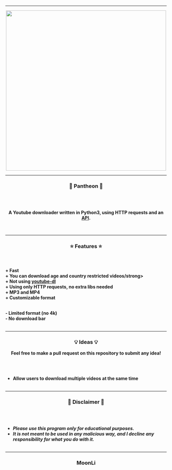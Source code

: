 -----

<p align="center">
<img src="https://c.tenor.com/y4IY9WNigD8AAAAC/1plike.gif", width="500", height="500">
</p>

-----

### <p align="center">👑 Pantheon 👑</p>

<br><br>
<p align="center">
  <strong>A Youtube downloader written in Python3, using HTTP requests and an <a href="https://github.com/matthew-asuncion/Fast-YouTube-to-MP3-Converter-API">API</a>.</strong>
</p>
<br>

-----

### <p align="center">⭐ Features ⭐</p>

<br><br>
<strong>+ Fast</strong>
<br>
<strong>+ You can download age and country restricted videos/strong>
<br>
<strong>+ Not using <a href="https://github.com/ytdl-org/youtube-dl">youtube-dl</a></strong>
<br>
<strong>+ Using only HTTP requests, no extra libs needed</strong>
<br>
<strong>+ MP3 and MP4</strong>
<br>
<strong>+ Customizable format</strong>
<br>


<br>
<strong>- Limited format (no 4k)</strong>
<br>
<strong>- No download bar</strong>
<br><br>

-----

### <p align="center">💡 Ideas 💡</p>

<p align="center"><strong>Feel free to make a pull request on this repository to submit any idea!</strong</p>

<br><br>
* Allow users to download multiple videos at the same time
<br><br>

-----

### <p align="center">📌 Disclaimer 📌</p>

<br><br>
* ***Please use this program only for educational purposes.***
* ***It is not meant to be used in any malicious way, and I decline any responsibility for what you do with it.***
<br><br>

-----

### <p align="center">MoonLi</p>
